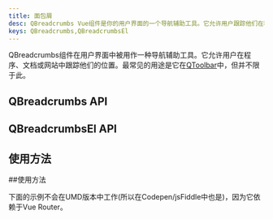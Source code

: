 ```yaml
---
title: 面包屑
desc: QBreadcrumbs Vue组件是你的用户界面的一个导航辅助工具。它允许用户跟踪他们在程序、文件或网站中的位置。
keys: QBreadcrumbs,QBreadcrumbsEl
---
```


QBreadcrumbs组件在用户界面中被用作一种导航辅助工具。它允许用户在程序、文档或网站中跟踪他们的位置。最常见的用途是它在[QToolbar](/vue-components/toolbar)中，但并不限于此。


## QBreadcrumbs API

<doc-api file="QBreadcrumbs" />

## QBreadcrumbsEl API

<doc-api file="QBreadcrumbsEl" />

## 使用方法
<doc-example title="基本" file="QBreadcrumbs/Basic" /> ##使用方法

<doc-example title="在QToolbar中" file="QBreadcrumbs/Toolbar" />

<doc-example title="自定义分离器" file="QBreadcrumbs/Separator" />

下面的示例不会在UMD版本中工作(所以在Codepen/jsFiddle中也是)，因为它依赖于Vue Router。

<doc-example title="路由器链接" file="QBreadcrumbs/RouterLinks" />

<doc-example title="沟渠" file="QBreadcrumbs/Gutters" />

<doc-example title="对齐" file="QBreadcrumbs/Align" />
